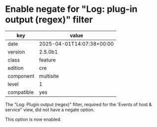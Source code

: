[//]: # (werk v2)
# Enable negate for "Log: plug-in output (regex)" filter

key        | value
---------- | ---
date       | 2025-04-01T14:07:38+00:00
version    | 2.5.0b1
class      | feature
edition    | cre
component  | multisite
level      | 1
compatible | yes

The "Log: Plugin output (regex)" filter, required for the 'Events of host & service" view,
did not have a negate option.

This option is now enabled.